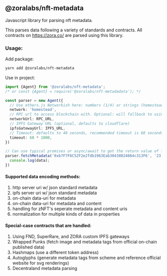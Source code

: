 ## @zoralabs/nft-metadata

Javascript library for parsing nft metadata.

This parses data following a variety of standards and contracts. All contracts on https://zora.co/ are parsed using this library.

### Usage:

Add package:

```sh
yarn add @zoralabs/nft-metadata
```

Use in project:

```ts
import {Agent} from '@zoralabs/nft-metadata';
/* or const {Agent} = require('@zoralabs/nft-metadadata'); */

const parser = new Agent({
  // Use ethers.js Networkish here: numbers (1/4) or strings (homestead/rinkeby) work here
  network: 'homestead',
  // RPC url to access blockchain with. Optional: will fallback to using cloudflare eth
  networkUrl: RPC_URL,
  // IPFS Gateway URL (optional, defaults to cloudflare)
  ipfsGatewayUrl: IPFS_URL,
  // Timeout: defaults to 40 seconds, recommended timeout is 60 seconds (in milliseconds)
  timeout: 60 * 1000,
})

// Can use typical promises or async/await to get the return value of fetchMetadata
parser.fetchMetadata('0xb7F7F6C52F2e2fdb1963Eab30438024864c313F6', '23').then((data) => {
  console.log(data);
})
```

#### Supported data encoding methods:

1. http server uri w/ json standard metadata
2. ipfs server uri w/ json standard metadata
3. on-chain data-uri for metadata
4. on-chain data-uri for metadata and content
5. handling for zNFT's seperate metadata and content uris
6. normalization for multiple kinds of data in properties


#### Special-case contracts that are handled:

1. Using FND, SuperRare, and ZORA custom IPFS gateways
2. Wrapped Punks (fetch image and metadata tags from official on-chain published data)
3. Hashmaps (use a different token address)
4. Autoglyphs (generate metadata tags from scheme and reference official website for svg renderings)
5. Decentraland metadata parsing
